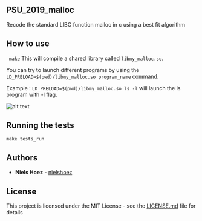 ## PSU_2019_malloc

Recode the standard LIBC function malloc in c using a best fit algorithm

## How to use

``` make```
This will compile a shared library called ```libmy_malloc.so```.

You can try to launch different programs by using the 
```LD_PRELOAD=$(pwd)/libmy_malloc.so program_name``` command.

Example :
```LD_PRELOAD=$(pwd)/libmy_malloc.so ls -l``` will launch the ls program with -l flag.

![alt text](https://i.imgur.com/4T3mEJe.png)
## Running the tests

```make tests_run```

## Authors

* **Niels Hoez** - [nielshoez](https://github.com/nielshoez)


## License

This project is licensed under the MIT License - see the [LICENSE.md](LICENSE.md) file for details


